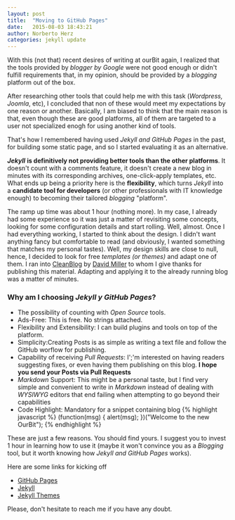 ```yaml
---
layout: post
title:  "Moving to GitHub Pages"
date:   2015-08-03 18:43:21
author: Norberto Herz
categories: jekyll update
---
```


With this (not that) recent desires of writing at ourBit again, I realized that the tools provided by *blogger by Google* were not good enough or didn't fulfill requirements that, in my opinion, should be provided by a *blogging* platform out of the box<!--MORE-->.  

After researching other tools that could help me with this task (*Wordpress, Joomla*, etc), I concluded that non of these would meet my expectations by one reason or another. Basically, I am biased to think that the main reason is that, even though these are good platforms, all of them are targeted to a user not specialized enogh for using another kind of tools.  

That's how I remembered having used *Jekyll and GitHub Pages* in the past, for building some static page, and so I started evaluating it as an alternative.  

***Jekyll*** **is definitively not providing better tools than the other platforms**. It doesn't count with a comments feature, it doesn't create a new blog in minutes with its corresponding archives, one-click-apply templates, etc. What ends up being a priority here is the **flexibility**, which turns *Jekyll* into a **candidate tool for developers** (or other professionals with IT knowledge enough) to becoming their tailored *blogging* "platform".  

The ramp up time was about 1 hour (nothing more). In my case, I already had some experience so it was just a matter of revisiting some concepts, looking for some configuration details and start rolling. Well, almost. Once I had everything working, I started to think about the design. I didn't want anything fancy but comfortable to read (and obviously, I wanted something that matches my personal tastes). Well, my design skills are close to null, hence, I decided to look for free *templates (or themes)* and adapt one of them. I ran into [CleanBlog](https://github.com/IronSummitMedia/startbootstrap-clean-blog) by [David Miller](https://github.com/davidtmiller) to whom I give thanks for publishing this material. Adapting and applying it to the already running blog was a matter of minutes.  

### Why am I choosing *Jekyll y GitHub Pages*?

- The possibility of counting with *Open Source* tools.
- Ads-Free: This is free. No strings attached.
- Flexibility and Extensibility: I can build plugins and tools on top of the platform.
- Simplicity:Creating Posts is as simple as writing a text file and follow the GitHub worflow for publishing.
- Capability of receiving *Pull Requests*: I';'m interested on having readers suggesting fixes, or even having them publishing on this blog. **I hope you send your Posts via Pull Requests**
- *Markdown* Support: This might be a personal taste, but I find very simple and convenient to write in *Markdown* instead of dealing with *WYSIWYG* editors that end failing when attempting to go beyond their capabilities
- Code Highlight: Mandatory for a snippet containing blog
{% highlight javascript %}
(function(msg) {
  alert(msg);
})("Welcome to the new OurBit");
{% endhighlight %}

These are just a few reasons. You should find yours. I suggest you to invest 1 hour in learning how to use it (maybe it won't convince you as a *Blogging* tool, but it worth knowing how *Jekyll and GitHub Pages* works).  

Here are some links for kicking off

- [GitHub Pages](https://pages.github.com/)  
- [Jekyll](http://jekyllrb.com/)  
- [Jekyll Themes](http://jekyllthemes.org/)

Please, don't hesitate to reach me if you have any doubt.  
